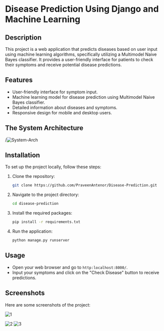 # Disease Prediction Using Django and Machine Learning

## Description
This project is a web application that predicts diseases based on user input using machine learning algorithms, specifically utilizing a Multimodel Naive Bayes classifier. It provides a user-friendly interface for patients to check their symptoms and receive potential disease predictions.

 ## Features
 - User-friendly interface for symptom input.
 - Machine learning model for disease prediction using Multimodel Naive Bayes classifier.
 - Detailed information about diseases and symptoms.
 - Responsive design for mobile and desktop users.

## The System Architecture
 /![System-Arch](https://github.com/user-attachments/assets/fc6862cd-b259-4773-801b-44c6b509092e)


## Installation
 To set up the project locally, follow these steps:
 
 1. Clone the repository:
    ```bash
    git clone https://github.com/PraveenAntenor/Disease-Prediction.git
    ```
 2. Navigate to the project directory:
    ```bash
    cd disease-prediction
    ```
 3. Install the required packages:
    ```bash
    pip install -r requirements.txt
    ```
 4. Run the application:
    ```bash
    python manage.py runserver
    ```
 
 ## Usage
 - Open your web browser and go to `http:localhost:8000/`.
 - Input your symptoms and click on the "Check Disease" button to receive predictions.

## Screenshots
 Here are some screenshots of the project:

 ![1](https://github.com/user-attachments/assets/bc205233-b42e-4761-a9e0-fe7e040c1496)

 ![2](https://github.com/user-attachments/assets/ed359ba7-a94c-44a9-abf4-d02074808780)
 ![3](https://github.com/user-attachments/assets/f9a2b1f3-f1cc-4d54-90c1-cfc331308fc9)


 
